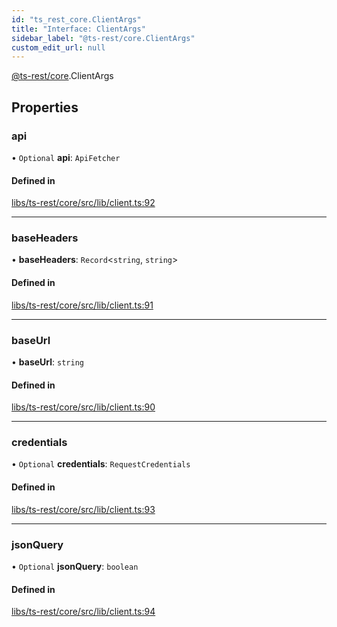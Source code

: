 ```yaml
---
id: "ts_rest_core.ClientArgs"
title: "Interface: ClientArgs"
sidebar_label: "@ts-rest/core.ClientArgs"
custom_edit_url: null
---
```


[@ts-rest/core](../modules/ts_rest_core.md).ClientArgs

## Properties

### api

• `Optional` **api**: `ApiFetcher`

#### Defined in

[libs/ts-rest/core/src/lib/client.ts:92](https://github.com/oliverbutler/tscont/blob/ddc62fe/libs/ts-rest/core/src/lib/client.ts#L92)

___

### baseHeaders

• **baseHeaders**: `Record`<`string`, `string`\>

#### Defined in

[libs/ts-rest/core/src/lib/client.ts:91](https://github.com/oliverbutler/tscont/blob/ddc62fe/libs/ts-rest/core/src/lib/client.ts#L91)

___

### baseUrl

• **baseUrl**: `string`

#### Defined in

[libs/ts-rest/core/src/lib/client.ts:90](https://github.com/oliverbutler/tscont/blob/ddc62fe/libs/ts-rest/core/src/lib/client.ts#L90)

___

### credentials

• `Optional` **credentials**: `RequestCredentials`

#### Defined in

[libs/ts-rest/core/src/lib/client.ts:93](https://github.com/oliverbutler/tscont/blob/ddc62fe/libs/ts-rest/core/src/lib/client.ts#L93)

___

### jsonQuery

• `Optional` **jsonQuery**: `boolean`

#### Defined in

[libs/ts-rest/core/src/lib/client.ts:94](https://github.com/oliverbutler/tscont/blob/ddc62fe/libs/ts-rest/core/src/lib/client.ts#L94)
